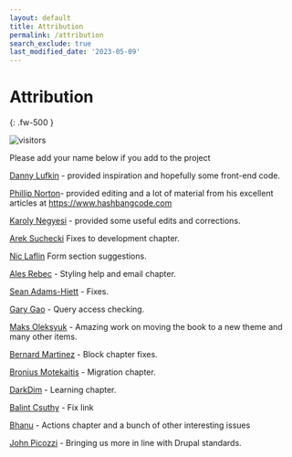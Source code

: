 ```yaml
---
layout: default
title: Attribution
permalink: /attribution
search_exclude: true
last_modified_date: '2023-05-09'
---
```


# Attribution
{: .fw-500 }

![visitors](https://page-views.glitch.me/badge?page_id=selwynpolit.d9book-gh-pages-attribution)

Please add your name below if you add to the project

[Danny Lufkin](https://github.com/dlufkin) - provided inspiration and hopefully some front-end code.

[Phillip Norton](https://github.com/philipnorton42)- provided editing and a lot of material from his excellent articles at <https://www.hashbangcode.com>

[Karoly Negyesi](https://github.com/chx) - provided some useful edits and corrections.

[Arek Suchecki](https://github.com/arysom) Fixes to development chapter.

[Nic Laflin](https://github.com/nlighteneddesign) Form section suggestions.

[Ales Rebec](https://github.com/alesrebec) - Styling help and email chapter.

[Sean Adams-Hiett](https://github.com/pyrello) - Fixes.

[Gary Gao](https://github.com/angrytoast) - Query access checking.

[Maks Oleksyuk](https://github.com/maks-oleksyuk) - Amazing work on moving the book to a new theme and many other items.

[Bernard Martinez](https://github.com/bmartinez287) - Block chapter fixes.

[Bronius Motekaitis](https://github.com/bronius) - Migration chapter.

[DarkDim](https://github.com/darkdim) - Learning chapter.

[Balint Csuthy](https://github.com/Pasqualle) - Fix link

[Bhanu](https://gist.github.com/bhanu951) - Actions chapter and a bunch of other interesting issues

[John Picozzi](https://github.com/johnpicozzi) - Bringing us more in line with Drupal standards.
